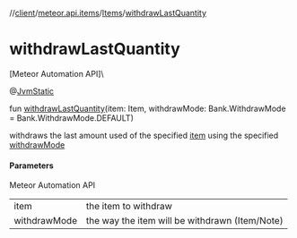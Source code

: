 //[client](../../../index.md)/[meteor.api.items](../index.md)/[Items](index.md)/[withdrawLastQuantity](withdraw-last-quantity.md)

# withdrawLastQuantity

[Meteor Automation API]\

@[JvmStatic](https://kotlinlang.org/api/latest/jvm/stdlib/kotlin.jvm/-jvm-static/index.html)

fun [withdrawLastQuantity](withdraw-last-quantity.md)(item: Item, withdrawMode: Bank.WithdrawMode = Bank.WithdrawMode.DEFAULT)

withdraws the last amount used of the specified [item](withdraw-last-quantity.md) using the specified [withdrawMode](withdraw-last-quantity.md)

#### Parameters

Meteor Automation API

| | |
|---|---|
| item | the item to withdraw |
| withdrawMode | the way the item will be withdrawn (Item/Note) |
